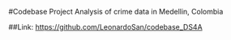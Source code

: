 #Codebase Project Analysis of crime data in Medellin, Colombia

##Link: https://github.com/LeonardoSan/codebase_DS4A
